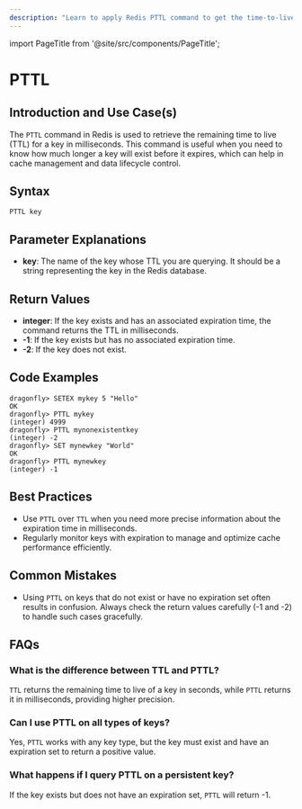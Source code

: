 ```yaml
---
description: "Learn to apply Redis PTTL command to get the time-to-live of a key in milliseconds."
---
```


import PageTitle from '@site/src/components/PageTitle';

# PTTL

<PageTitle title="Redis PTTL Explained (Better Than Official Docs)" />

## Introduction and Use Case(s)

The `PTTL` command in Redis is used to retrieve the remaining time to live (TTL) for a key in milliseconds. This command is useful when you need to know how much longer a key will exist before it expires, which can help in cache management and data lifecycle control.

## Syntax

```plaintext
PTTL key
```

## Parameter Explanations

- **key**: The name of the key whose TTL you are querying. It should be a string representing the key in the Redis database.

## Return Values

- **integer**: If the key exists and has an associated expiration time, the command returns the TTL in milliseconds.
- **-1**: If the key exists but has no associated expiration time.
- **-2**: If the key does not exist.

## Code Examples

```cli
dragonfly> SETEX mykey 5 "Hello"
OK
dragonfly> PTTL mykey
(integer) 4999
dragonfly> PTTL mynonexistentkey
(integer) -2
dragonfly> SET mynewkey "World"
OK
dragonfly> PTTL mynewkey
(integer) -1
```

## Best Practices

- Use `PTTL` over `TTL` when you need more precise information about the expiration time in milliseconds.
- Regularly monitor keys with expiration to manage and optimize cache performance efficiently.

## Common Mistakes

- Using `PTTL` on keys that do not exist or have no expiration set often results in confusion. Always check the return values carefully (-1 and -2) to handle such cases gracefully.

## FAQs

### What is the difference between TTL and PTTL?

`TTL` returns the remaining time to live of a key in seconds, while `PTTL` returns it in milliseconds, providing higher precision.

### Can I use PTTL on all types of keys?

Yes, `PTTL` works with any key type, but the key must exist and have an expiration set to return a positive value.

### What happens if I query PTTL on a persistent key?

If the key exists but does not have an expiration set, `PTTL` will return -1.
